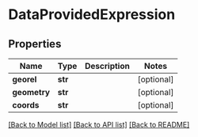 # DataProvidedExpression

## Properties

| Name         | Type    | Description | Notes      |
| ------------ | ------- | ----------- | ---------- |
| **georel**   | **str** |             | [optional] |
| **geometry** | **str** |             | [optional] |
| **coords**   | **str** |             | [optional] |

[[Back to Model list]](../README.md#documentation-for-models)
[[Back to API list]](../README.md#documentation-for-api-endpoints)
[[Back to README]](../README.md)
